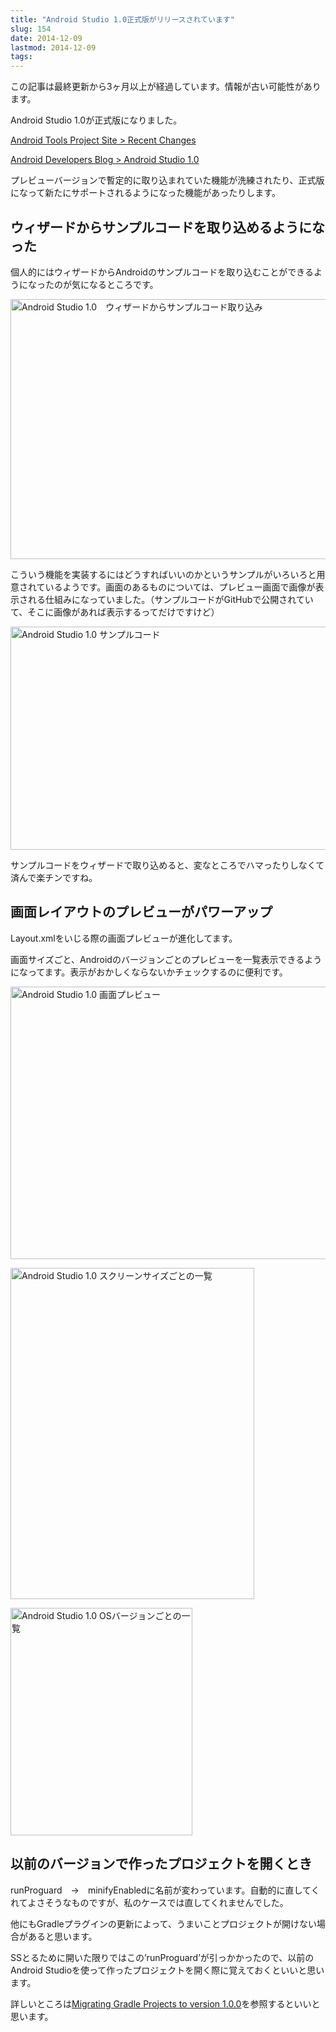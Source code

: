```yaml
---
title: "Android Studio 1.0正式版がリリースされています"
slug: 154
date: 2014-12-09
lastmod: 2014-12-09
tags: 
---
```


<div id="wppda_alert">この記事は最終更新から3ヶ月以上が経過しています。情報が古い可能性があります。</div><p>Android Studio 1.0が正式版になりました。</p>
<p><a href="http://tools.android.com/recent/androidstudio10released">Android Tools Project Site > Recent Changes</a></p>
<p><a href="http://android-developers.blogspot.jp/2014/12/android-studio-10.html">Android Developers Blog > Android Studio 1.0</a></p>
<p>プレビューバージョンで暫定的に取り込まれていた機能が洗練されたり、正式版になって新たにサポートされるようになった機能があったりします。</p>
<h2>ウィザードからサンプルコードを取り込めるようになった</h2>
<p>個人的にはウィザードからAndroidのサンプルコードを取り込むことができるようになったのが気になるところです。</p>
<p><img src="https://android.gcreate.jp/wp-content/uploads/2014/12/a357c56cc6f92259065fd65105413a0f.jpg" alt="Android Studio 1.0　ウィザードからサンプルコード取り込み" title="Android Studio 1.0　ウィザードからサンプルコード取り込み.jpg" border="0" width="600" height="416" /></p>
<p>こういう機能を実装するにはどうすればいいのかというサンプルがいろいろと用意されているようです。画面のあるものについては、プレビュー画面で画像が表示される仕組みになっていました。（サンプルコードがGitHubで公開されていて、そこに画像があれば表示するってだけですけど）</p>
<p><img src="https://android.gcreate.jp/wp-content/uploads/2014/12/a85f32cf08acd94b22ae07a53f1d0300.jpg" alt="Android Studio 1.0 サンプルコード" title="Android Studio 1.0 サンプルコード.jpg" border="0" width="600" height="357" /></p>
<p>サンプルコードをウィザードで取り込めると、変なところでハマったりしなくて済んで楽チンですね。</p>
<h2>画面レイアウトのプレビューがパワーアップ</h2>
<p>Layout.xmlをいじる際の画面プレビューが進化してます。</p>
<p>画面サイズごと、Androidのバージョンごとのプレビューを一覧表示できるようになってます。表示がおかしくならないかチェックするのに便利です。</p>
<p><img src="https://android.gcreate.jp/wp-content/uploads/2014/12/ce418dabcc8f7f3ac4df42458ad2ac2a.jpg" alt="Android Studio 1.0 画面プレビュー" title="Android Studio 1.0 画面プレビュー.jpg" border="0" width="600" height="436" /></p>
<p><img src="https://android.gcreate.jp/wp-content/uploads/2014/12/ffc2a40f0ae0c83f327439028435bbc6.jpg" alt="Android Studio 1.0 スクリーンサイズごとの一覧" title="Android Studio 1.0 スクリーンサイズごとの一覧.jpg" border="0" width="390" height="530" /></p>
<p><img src="https://android.gcreate.jp/wp-content/uploads/2014/12/e87c9729bf5d8426492f1c182594b6f8.jpg" alt="Android Studio 1.0 OSバージョンごとの一覧" title="Android Studio 1.0 OSバージョンごとの一覧.jpg" border="0" width="291" height="364" /></p>
<h2>以前のバージョンで作ったプロジェクトを開くとき</h2>
<p>runProguard　→　minifyEnabledに名前が変わっています。自動的に直してくれてよさそうなものですが、私のケースでは直してくれませんでした。</p>
<p>他にもGradleプラグインの更新によって、うまいことプロジェクトが開けない場合があると思います。</p>
<p>SSとるために開いた限りではこの&#8217;runProguard&#8217;が引っかかったので、以前のAndroid Studioを使って作ったプロジェクトを開く際に覚えておくといいと思います。</p>
<p>詳しいところは<a href="http://tools.android.com/tech-docs/new-build-system/migrating-to-1-0-0">Migrating Gradle Projects to version 1.0.0</a>を参照するといいと思います。</p>

  